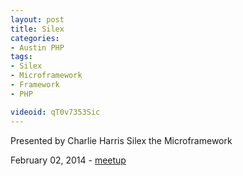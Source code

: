 ```yaml
---
layout: post
title: Silex
categories:
- Austin PHP
tags:
- Silex
- Microframework
- Framework
- PHP

videoid: qT0v7353Sic
---
```

 
Presented by Charlie Harris 
Silex the Microframework


February 02, 2014 - <a href="http://www.meetup.com/austinphp/events/159560332/">meetup</a>  
